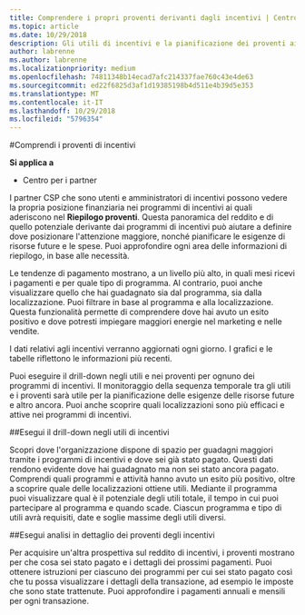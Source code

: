 ```yaml
---
title: Comprendere i propri proventi derivanti dagli incentivi | Centro per i partner
ms.topic: article
ms.date: 10/29/2018
description: Gli utili di incentivi e la pianificazione dei proventi aiuterà la pianificazione futura.
author: labrenne
ms.author: labrenne
ms.localizationpriority: medium
ms.openlocfilehash: 74811348b14ecad7afc214337fae760c43e4de63
ms.sourcegitcommit: ed22f6825d3af1d19385198b4d511e4b39d5e353
ms.translationtype: MT
ms.contentlocale: it-IT
ms.lasthandoff: 10/29/2018
ms.locfileid: "5796354"
---
```

#<a name="understand-your-incentives-payouts"></a>Comprendi i proventi di incentivi

**Si applica a**

-  Centro per i partner


I partner CSP che sono utenti e amministratori di incentivi possono vedere la propria posizione finanziaria nei programmi di incentivi ai quali aderiscono nel **Riepilogo proventi**. Questa panoramica del reddito e di quello potenziale derivante dai programmi di incentivi può aiutare a definire dove posizionare l'attenzione maggiore, nonché pianificare le esigenze di risorse future e le spese. Puoi approfondire ogni area delle informazioni di riepilogo, in base alle necessità. 

Le tendenze di pagamento mostrano, a un livello più alto, in quali mesi ricevi i pagamenti e per quale tipo di programma. Al contrario, puoi anche visualizzare quello che hai guadagnato sia dal programma, sia dalla localizzazione. Puoi filtrare in base al programma e alla localizzazione. Questa funzionalità permette di comprendere dove hai avuto un esito positivo e dove potresti impiegare maggiori energie nel marketing e nelle vendite.

I dati relativi agli incentivi verranno aggiornati ogni giorno. I grafici e le tabelle riflettono le informazioni più recenti.

Puoi eseguire il drill-down negli utili e nei proventi per ognuno dei programmi di incentivi. Il monitoraggio della sequenza temporale tra gli utili e i proventi sarà utile per la pianificazione delle esigenze delle risorse future e altro ancora. Puoi anche scoprire quali localizzazioni sono più efficaci e attive nei programmi di incentivi. 

##<a name="drill-down-on-incentives-earnings"></a>Esegui il drill-down negli utili di incentivi

Scopri dove l'organizzazione dispone di spazio per guadagni maggiori tramite i programmi di incentivi e dove sei già stato pagato. Questi dati rendono evidente dove hai guadagnato ma non sei stato ancora pagato.  Comprendi quali programmi e attività hanno avuto un esito più positivo, oltre a scoprire quale delle localizzazioni ottiene utili. Mediante il programma puoi visualizzare qual è il potenziale degli utili totale, il tempo in cui puoi partecipare al programma e quando scade. Ciascun programma e tipo di utili avrà requisiti, date e soglie massime degli utili diversi. 

##<a name="drill-down-on-incentive-payouts"></a>Esegui analisi in dettaglio dei proventi degli incentivi

Per acquisire un'altra prospettiva sul reddito di incentivi, i proventi mostrano per che cosa sei stato pagato e i dettagli dei prossimi pagamenti. Puoi ottenere istruzioni per ciascuno dei programmi per cui sei stato pagato così che tu possa visualizzare i dettagli della transazione, ad esempio le imposte che sono state trattenute. Puoi approfondire i pagamenti annuali e mensili per ogni transazione.